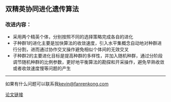 ## 双精英协同进化遗传算法
### 改进内容：
- 采用两个精英个体，分别按照不同的选择策略完成各自的进化
- 子种群1的进化主要是加快算法的收敛速度，引入水平集概念自动地对种群进行分割，进而通过协作交叉操作避免相似个体间的无效交叉
- 子种群2的主要进化目标是提高种群的多样性，并加入随机种群，通过分阶段调节随机种群的比例参数，更好地平衡算法的勘探和开采操作，避免早熟收敛或者收敛速度慢等问题的产生

---
如果有什么问题可以联系我[kevin@fanrenkong.com](mailto://kevin@fanrenkong.com)<p/>
[论文链接](http://www.jos.org.cn/jos/ch/reader/view_abstract.aspx?flag=1&file_no=4040&journal_id=jos)